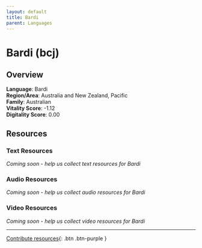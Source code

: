 ```yaml
---
layout: default
title: Bardi
parent: Languages
---
```


# Bardi (bcj)

## Overview

**Language**: Bardi  
**Region/Area**: Australia and New Zealand, Pacific  
**Family**: Australian  
**Vitality Score**: -1.12  
**Digitality Score**: 0.00  

## Resources

### Text Resources
*Coming soon - help us collect text resources for Bardi*

### Audio Resources
*Coming soon - help us collect audio resources for Bardi*

### Video Resources
*Coming soon - help us collect video resources for Bardi*

---

[Contribute resources](https://fairtrain.github.io/){: .btn .btn-purple }
